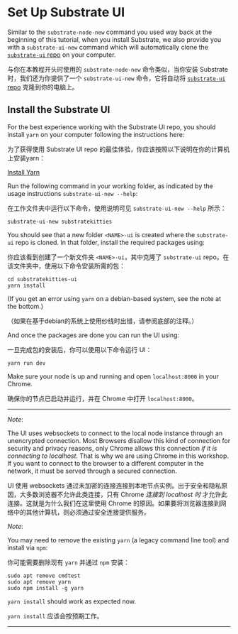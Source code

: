 Set Up Substrate UI
===

Similar to the `substrate-node-new` command you used way back at the beginning of this tutorial, when you install Substrate, we also provide you with a `substrate-ui-new` command which will automatically clone the [`substrate-ui` repo](https://github.com/paritytech/substrate-ui/tree/substrate-node-template) on your computer.

与你在本教程开头时使用的 `substrate-node-new` 命令类似，当你安装 Substrate 时，我们还为你提供了一个 `substrate-ui-new` 命令，它将自动将 [`substrate-ui` repo](https://github.com/paritytech/substrate-ui/tree/substrate-node-template) 克隆到你的电脑上。

## Install the Substrate UI

For the best experience working with the Substrate UI repo, you should install `yarn` on your computer following the instructions here:

为了获得使用 Substrate UI repo 的最佳体验，你应该按照以下说明在你的计算机上安装yarn：

[Install Yarn](https://yarnpkg.com/lang/en/docs/install/)

Run the following command in your working folder, as indicated by the usage instructions `substrate-ui-new --help`:

在工作文件夹中运行以下命令，使用说明可见 `substrate-ui-new --help` 所示：

```
substrate-ui-new substratekitties
```

You should see that a new folder `<NAME>-ui` is created where the `substrate-ui` repo is cloned. In that folder, install the required packages using:

你应该看到创建了一个新文件夹 `<NAME>-ui`，其中克隆了  `substrate-ui` repo。在该文件夹中，使用以下命令安装所需的包：

```
cd substratekitties-ui
yarn install
```
(If you get an error using `yarn` on a debian-based system, see the note at the bottom.)

（如果在基于debian的系统上使用纱线时出错，请参阅底部的注释。）

And once the packages are done you can run the UI using:

一旦完成包的安装后，你可以使用以下命令运行 UI：

```
yarn run dev
```

Make sure your node is up and running and open `localhost:8000` in your Chrome.

确保你的节点已启动并运行，并在 Chrome 中打开 `localhost:8000`。

----
_Note_:

The UI uses websockets to connect to the local node instance through an unencrypted connection. Most Browsers disallow this kind of connection for security and privacy reasons, only Chrome allows this connection _if it is connecting to localhost_. That is why we are using Chrome in this workshop. If you want to connect to the browser to a different computer in the network, it must be served through a secured connection.

UI 使用 websockets 通过未加密的连接连接到本地节点实例。出于安全和隐私原因，大多数浏览器不允许此类连接，只有 Chrome *连接到 localhost 时* 才允许此连接。这就是为什么我们在这里使用 Chrome 的原因。如果要将浏览器连接到网络中的其他计算机，则必须通过安全连接提供服务。

_Note_:

You may need to remove the existing `yarn` (a legacy command line tool) and install via `npm`:

你可能需要删除现有 `yarn` 并通过 `npm` 安装：

```
sudo apt remove cmdtest
sudo apt remove yarn
sudo npm install -g yarn
```

`yarn install` should work as expected now.

`yarn install` 应该会按预期工作。

----

